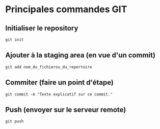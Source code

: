 # Principales commandes GIT


## Initialiser le repository
```shell
git init
```
## Ajouter à la staging area (en vue d'un commit)
```shell
git add nom_du_fichierou_du_repertoire
```
## Commiter (faire un point d'étape)
```shell
git commit -m "Texte explicatif sur ce commit."
```
## Push (envoyer sur le serveur remote)
```shell
git push
```